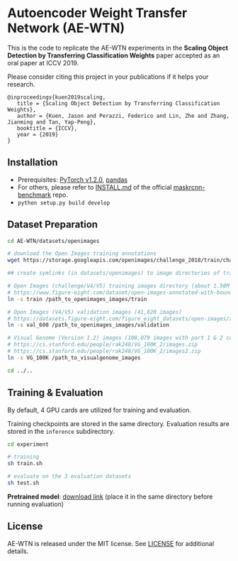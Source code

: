 # Autoencoder Weight Transfer Network (AE-WTN)

This is the code to replicate the AE-WTN experiments in the **Scaling Object Detection by Transferring Classification Weights** paper accepted as an oral paper at ICCV 2019.



Please consider citing this project in your publications if it helps your research.

```
@inproceedings{kuen2019scaling,
   title = {Scaling Object Detection by Transferring Classification Weights},
   author = {Kuen, Jason and Perazzi, Federico and Lin, Zhe and Zhang, Jianming and Tan, Yap-Peng},
   booktitle = {ICCV},
   year = {2019}
}
```



## Installation

- Prerequisites: [PyTorch v1.2.0](https://github.com/pytorch/pytorch/tree/v1.2.0), [pandas](https://github.com/pandas-dev/pandas)
- For others, please refer to [INSTALL.md](https://github.com/facebookresearch/maskrcnn-benchmark/blob/master/INSTALL.md) of the official [maskrcnn-benchmark](https://github.com/facebookresearch/maskrcnn-benchmark) repo.
- `python setup.py build develop`



## Dataset Preparation

```bash
cd AE-WTN/datasets/openimages

# download the Open Images training annotations 
wget https://storage.googleapis.com/openimages/challenge_2018/train/challenge-2018-train-annotations-bbox.csv

## create symlinks (in datasets/openimages) to image directories of training and evaluation datasets

# Open Images (challenge/V4/V5) training images directory (about 1.58M images with all download parts combined)
# https://www.figure-eight.com/dataset/open-images-annotated-with-bounding-boxes/ (train_00.zip, train_01.zip, ...)
ln -s train /path_to_openimages_images/train

# Open Images (V4/V5) validation images (41,620 images)
# https://datasets.figure-eight.com/figure_eight_datasets/open-images/zip_files_copy/validation.zip
ln -s val_600 /path_to_openimages_images/validation

# Visual Genome (Version 1.2) images (108,079 images with part 1 & 2 combined)
# https://cs.stanford.edu/people/rak248/VG_100K_2/images.zip
# https://cs.stanford.edu/people/rak248/VG_100K_2/images2.zip
ln -s VG_100K /path_to_visualgenome_images

cd ../..
```



## Training & Evaluation

By default, 4 GPU cards are utilized for training and evaluation.

Training checkpoints are stored in the same directory. Evaluation results are stored in the `inference` subdirectory.


```bash
cd experiment

# training
sh train.sh

# evaluate on the 3 evaluation datasets
sh test.sh
```

**Pretrained model**: [download link](https://entuedu-my.sharepoint.com/:u:/g/personal/jkuen001_e_ntu_edu_sg/ESgnD2nsp9hPnlUJ38-PzHwBjkfxyoLGmWEdZtT2Wwbe2w?e=Jh7G8C) (place it in the same directory before running evaluation)



## License

AE-WTN is released under the MIT license. See [LICENSE](LICENSE) for additional details.

